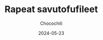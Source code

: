---
title: "Rapeat savutofufileet"
image: "https://vegaanibotti.lauravuo.me/2024/05/2024-05-23_small.png"
date: 2024-05-23
receipt_url: "https://chocochili.net/2023/06/rapeat-savutofufileet/"
author: "Chocochili"
---